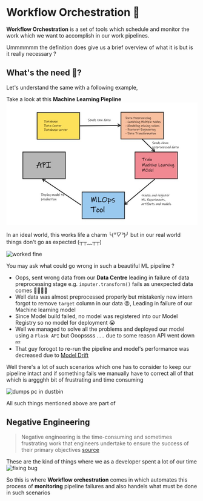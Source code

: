 # Workflow Orchestration 🌊

**Workflow Orchestration** is a set of tools which schedule and monitor the work which we want to accomplish in our work pipelines.

Ummmmmm the definition does give us a brief overview of what it is but is it really necessary ? 

## What's the need 🤔?

Let's understand the same with a following example,

Take a look at this **Machine Learning Piepline**
![ml-lifecycle](./images/ml-lifecycle.jpg)

In an ideal world, this works life a charm ╰(*°▽°*)╯ but in our real world things don't go as expected (┬┬﹏┬┬)

![worked fine](https://pbs.twimg.com/media/DoGzlBwXsAIEw29.jpg)

You may ask what could go wrong in such a beautiful ML pipeline ?

* Oops, sent wrong data from our **Data Centre** leading in failure of data preprocessing stage e.g. `imputer.transform()` fails as unexpected data comes 🤦‍♂️🤦‍♀️
* Well data was almost preprocessed properly but mistakenly new intern forgot to remove `target` column in our data 😡, Leading in failure of our Machine learning model
* Since Model build failed, no model was registered into our Model Registry so no model for deployment 😭
* Well we managed to solve all the problems and deployed our model using a `Flask API` but Ooopssss ..... due to some reason API went down 💤
* That guy forogot to re-run the pipeline and model's performance was decreased due to [Model Drift](https://www.ibm.com/cloud/watson-studio/drift#:~:text=Model%20drift%20refers%20to%20the,over%20time%20or%20sometimes%20suddenly.)

Well there's a lot of such scenarios which one has to consider to keep our pipeline intact and if something fails we manually have to correct all of that which is 
arggghh bit of frustrating and time consuming 

![dumps pc in dustbin](https://c.tenor.com/b4RoQd-nV94AAAAM/online-classes-throw-away.gif)

All such things mentioned above are part of 
## Negative Engineering

> Negative engineering is the time-consuming and sometimes frustrating work that engineers undertake to ensure the success of their primary objectives 
[source](https://future.com/negative-engineering-and-the-art-of-failing-successfully/#:~:text=Negative%20engineering%20is%20the%20time,success%20of%20their%20primary%20objectives.)

These are the kind of things where we as a developer spent a lot of our time 
![fixing bug](https://c.tenor.com/tt7KnU6c2-4AAAAd/bug-fix-bug.gif)

So this is where **Workflow orchestration** comes in which automates this process of **monitoring** pipeline failures and also handels what must be done in such scenarios
